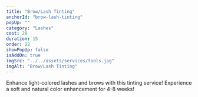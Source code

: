 ```yaml
---
title: "Brow/Lash Tinting"
anchorId: "brow-lash-tinting"
popUp: ""
category: "Lashes"
cost: 28
duration: 15
order: 22
showPopUp: false
isAddOn: true
imgSrc: "../../assets/services/tools.jpg"
imgAlt: "Brow/Lash Tinting"
---
```


Enhance light-colored lashes and brows with this tinting service! Experience a soft and natural color enhancement for 4-8 weeks!
